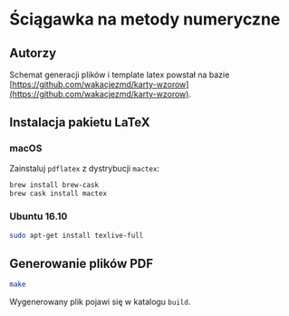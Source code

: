 # Ściągawka na metody numeryczne

## Autorzy
Schemat generacji plików i template latex powstał na bazie [https://github.com/wakacjezmd/karty-wzorow](https://github.com/wakacjezmd/karty-wzorow).

## Instalacja pakietu LaTeX

### macOS

Zainstaluj `pdflatex` z dystrybucji `mactex`:

```bash
brew install brew-cask
brew cask install mactex
```

### Ubuntu 16.10

```bash
sudo apt-get install texlive-full
```

## Generowanie plików PDF

```bash
make
```

Wygenerowany plik pojawi się w katalogu `build`.

